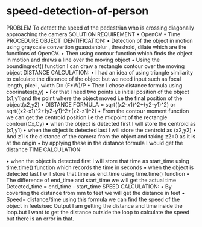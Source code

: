 # speed-detection-of-person
PROBLEM
To detect the speed of the pedestrian who is crossing diagonally approaching the camera
SOLUTION
REQUIREMENT
•	OpenCV
•	Time
PROCEDURE
OBJECT IDENTIFICATION:
•	Detection of the object in motion using grayscale convertion guassianblur , threshold, dilate which are the functions of  OpenCV.
•	Then using contour function which finds the object in motion and draws a line over the moving object
•	Using the boundingrect() function I can draw a rectangle contour over the moving object
DISTANCE CALCULATION:
•	I had an idea of using triangle similarity to calculate the distance of the object but we need input such as focal length, pixel , width
        D= (F*W)/P
•	Then I chose distance formula using coorinates(x,y)
•	For that I need two points i.e initial position of the object (x1,y1)and the point where the object moved i.e the final position of the object(x2,y2)
•	DISTANCE FORMULA = sqrt((x2-x1)^2+(y2-y1)^2) or sqrt((x2-x1)^2+(y2-y1)^2+(z2-z1)^2)
•	From the contour moment function we can get the centroid position i.e the midpoint of the rectangle contour(Cx,Cy) 
•	when the object is detected first I will store  the centroid as (x1,y1)
•	when the object is detected last I will store the centroid as (x2,y2)
•	And z1 is the distance of the camera from the object and taking z2=0 as it is at the origin 
•	by applying these in the distance formula I would get the distance 
TIME CALCULATION:

•	when the object is detected first I will store that time as start_time using time.time() function which records the time in seconds
•	when the object is detected last I will store that time as end_time using time.time() function 
•	The difference of end_time and start_time we will get the actual time 
  Detected_time = end_time - start_time
SPEED CALCULATION:
•	By coverting the distance from mm to feet we will get the distance in feet
•	Speed= distance/time using this formula we can find the speed of the object in feets/sec
Output
I am getting the distance and time inside the loop.but I want to get the distance outside the loop to calculate the speed but there is an error in that.

